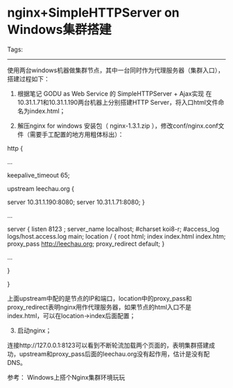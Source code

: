 # nginx+SimpleHTTPServer on Windows集群搭建
Tags: 

------

使用两台windows机器做集群节点，其中一台同时作为代理服务器（集群入口），搭建过程如下：

1. 根据笔记 GODU as Web Service 的 SimpleHTTPServer + Ajax实现 在10.31.1.71和10.31.1.190两台机器上分别搭建HTTP Server，将入口html文件命名为index.html；

 

2. 解压nginx for windows 安装包（ nginx-1.3.1.zip ），修改conf/nginx.conf文件（需要手工配置的地方用粗体标出）：

 http { 

  ... 

  keepalive_timeout 65; 

  upstream leechau.org { 

   server 10.31.1.190:8080; 
  server 10.31.1.71:8080; 
 } 

  ... 

  server { 
  listen  8123 ; 
  server_name localhost; 
  #charset koi8-r; 
  #access_log logs/host.access.log main; 
  location / { 
   root html; 
   index index.html index.htm; 
    proxy_pass http://leechau.org; 
   proxy_redirect default; 
  } 

   ... 

  } 

 } 

上面upstream中配的是节点的IP和端口，location中的proxy_pass和proxy_redirect表明nginx用作代理服务器，如果节点的html入口不是index.html，可以在location->index后面配置；

 

3. 启动nginx；

 

连接http://127.0.0.1:8123可以看到不断轮流加载两个页面的，表明集群搭建成功，upstream和proxy_pass后面的leechau.org没有起作用，估计是没有配DNS。

 

参考： Windows上搭个Nginx集群环境玩玩